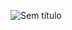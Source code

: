 ![Sem título](https://user-images.githubusercontent.com/47451554/54389167-3d503100-467e-11e9-9043-38077dae4eac.png)
